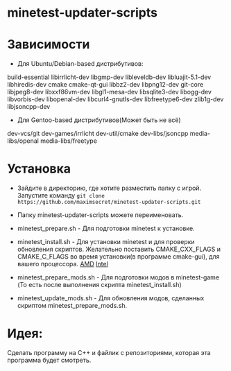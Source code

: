 # minetest-updater-scripts

Зависимости
===========

* Для Ubuntu/Debian-based дистрибутивов:

build-essential libirrlicht-dev libgmp-dev libleveldb-dev libluajit-5.1-dev libhiredis-dev cmake cmake-qt-gui libbz2-dev libpng12-dev git-core libjpeg8-dev libxxf86vm-dev libgl1-mesa-dev libsqlite3-dev libogg-dev libvorbis-dev libopenal-dev libcurl4-gnutls-dev libfreetype6-dev zlib1g-dev libjsoncpp-dev

* Для Gentoo-based дистрибутивов(Может быть не всё)

dev-vcs/git dev-games/irrlicht dev-util/cmake dev-libs/jsoncpp media-libs/openal media-libs/freetype


Установка
=========

* Зайдите в директорию, где хотите разместить папку с игрой.
Запустите команду `git clone https://github.com/maximsecret/minetest-updater-scripts.git`

* Папку minetest-updater-scripts можете переименовать.


* minetest_prepare.sh - Для подготовки minetest к установке.

* minetest_install.sh - Для установки minetest и для проверки обновления скриптов.
Желательно поcтавить CMAKE_CXX_FLAGS и CMAKE_C_FLAGS во время установки(в программе cmake-gui), для вашего процессора.
[AMD](http://gentoo-en.vfose.ru/wiki/Safe_Cflags/AMD)
[Intel](http://gentoo-en.vfose.ru/wiki/Safe_Cflags/Intel)


* minetest_prepare_mods.sh - Для подготовки модов в minetest-game (То есть после выполнения скрипта minetest_install.sh)

* minetest_update_mods.sh - Для обновления модов, сделанных скриптом minetest_prepare_mods.sh.

Идея:
=====

Сделать программу на C++ и файлик с репозиториями, которая эта программа будет смотреть.
